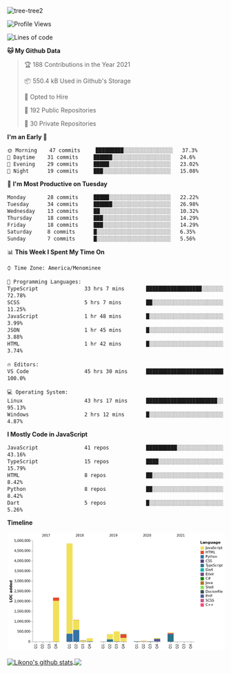 ![tree-tree2](https://user-images.githubusercontent.com/15727947/99866266-688a6380-2b75-11eb-958b-273006b198d8.jpg)


<!--START_SECTION:waka-->
![Profile Views](http://img.shields.io/badge/Profile%20Views-0-blue)

![Lines of code](https://img.shields.io/badge/From%20Hello%20World%20I%27ve%20Written-10.3%20million%20lines%20of%20code-blue)

**🐱 My Github Data** 

> 🏆 188 Contributions in the Year 2021
 > 
> 📦 550.4 kB Used in Github's Storage 
 > 
> 💼 Opted to Hire
 > 
> 📜 192 Public Repositories 
 > 
> 🔑 30 Private Repositories  
 > 
**I'm an Early 🐤** 

```text
🌞 Morning    47 commits     █████████░░░░░░░░░░░░░░░░   37.3% 
🌆 Daytime    31 commits     ██████░░░░░░░░░░░░░░░░░░░   24.6% 
🌃 Evening    29 commits     █████░░░░░░░░░░░░░░░░░░░░   23.02% 
🌙 Night      19 commits     ███░░░░░░░░░░░░░░░░░░░░░░   15.08%

```
📅 **I'm Most Productive on Tuesday** 

```text
Monday       28 commits     █████░░░░░░░░░░░░░░░░░░░░   22.22% 
Tuesday      34 commits     ██████░░░░░░░░░░░░░░░░░░░   26.98% 
Wednesday    13 commits     ██░░░░░░░░░░░░░░░░░░░░░░░   10.32% 
Thursday     18 commits     ███░░░░░░░░░░░░░░░░░░░░░░   14.29% 
Friday       18 commits     ███░░░░░░░░░░░░░░░░░░░░░░   14.29% 
Saturday     8 commits      █░░░░░░░░░░░░░░░░░░░░░░░░   6.35% 
Sunday       7 commits      █░░░░░░░░░░░░░░░░░░░░░░░░   5.56%

```


📊 **This Week I Spent My Time On** 

```text
⌚︎ Time Zone: America/Menominee

💬 Programming Languages: 
TypeScript               33 hrs 7 mins       ██████████████████░░░░░░░   72.78% 
SCSS                     5 hrs 7 mins        ██░░░░░░░░░░░░░░░░░░░░░░░   11.25% 
JavaScript               1 hr 48 mins        █░░░░░░░░░░░░░░░░░░░░░░░░   3.99% 
JSON                     1 hr 45 mins        █░░░░░░░░░░░░░░░░░░░░░░░░   3.88% 
HTML                     1 hr 42 mins        █░░░░░░░░░░░░░░░░░░░░░░░░   3.74%

🔥 Editors: 
VS Code                  45 hrs 30 mins      █████████████████████████   100.0%

💻 Operating System: 
Linux                    43 hrs 17 mins      ███████████████████████░░   95.13% 
Windows                  2 hrs 12 mins       █░░░░░░░░░░░░░░░░░░░░░░░░   4.87%

```

**I Mostly Code in JavaScript** 

```text
JavaScript               41 repos            ██████████░░░░░░░░░░░░░░░   43.16% 
TypeScript               15 repos            ████░░░░░░░░░░░░░░░░░░░░░   15.79% 
HTML                     8 repos             ██░░░░░░░░░░░░░░░░░░░░░░░   8.42% 
Python                   8 repos             ██░░░░░░░░░░░░░░░░░░░░░░░   8.42% 
Dart                     5 repos             █░░░░░░░░░░░░░░░░░░░░░░░░   5.26%

```


**Timeline**

![Chart not found](https://raw.githubusercontent.com/ianlikono/ianlikono/main/charts/bar_graph.png) 


<!--END_SECTION:waka-->


<a href="https://github.com/ianlikono">
  <img align="center" src="https://github-readme-stats.anuraghazra1.vercel.app/api?username=ianlikono&show_icons=true&include_all_commits=true&theme=material-palenight" alt="Likono's github stats" />
</a>
<a href="https://github.com/ianlikono">
  <img align="center" src="https://github-readme-stats.anuraghazra1.vercel.app/api/top-langs/?username=ianlikono&layout=compact&theme=material-palenight" />
</a>

